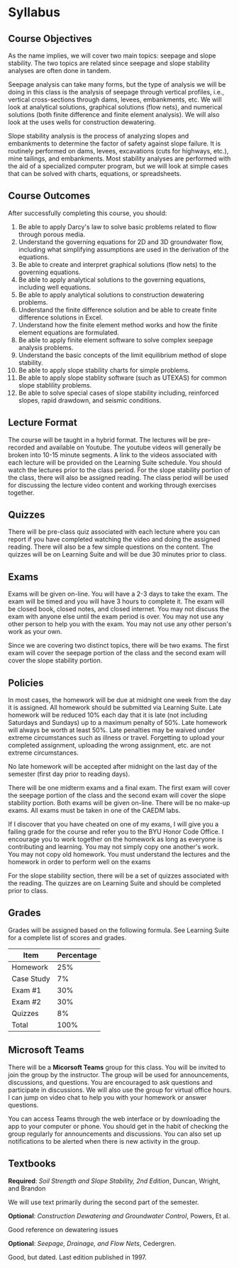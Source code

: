 # Syllabus

## Course Objectives

As the name implies, we will cover two main topics: seepage and slope stability. The two topics are related since seepage and slope stability analyses are often done in tandem.

Seepage analysis can take many forms, but the type of analysis we will be doing in this class is the analysis of seepage through vertical profiles, i.e., vertical cross-sections through dams, levees, embankments, etc. We will look at analytical solutions, graphical solutions (flow nets), and numerical solutions (both finite difference and finite element analysis). We will also look at the uses wells for construction dewatering.

Slope stability analysis is the process of analyzing slopes and embankments to determine the factor of safety against slope failure. It is routinely performed on dams, levees, excavations (cuts for highways, etc.), mine tailings, and embankments. Most stability analyses are performed with the aid of a specialized computer program, but we will look at simple cases that can be solved with charts, equations, or spreadsheets.

## Course Outcomes

After successfully completing this course, you should:

1. Be able to apply Darcy's law to solve basic problems related to flow through porous media.
2. Understand the governing equations for 2D and 3D groundwater flow, including what simplifying assumptions are used 
   in the derivation of the equations.
3. Be able to create and interpret graphical solutions (flow nets) to the governing equations.
4. Be able to apply analytical solutions to the governing equations, including well equations.
5. Be able to apply analytical solutions to construction dewatering problems.
6. Understand the finite difference solution and be able to create finite difference solutions in Excel.
7. Understand how the finite element method works and how the finite element equations are formulated.
8. Be able to apply finite element software to solve complex seepage analysis problems.
9. Understand the basic concepts of the limit equilibrium method of slope stability.
10. Be able to apply slope stability charts for simple problems.
11. Be able to apply slope stablity software (such as UTEXAS) for common slope stablility problems.
12. Be able to solve special cases of slope stability including, reinforced slopes, rapid drawdown, and seismic 
    conditions.

## Lecture Format

The course will be taught in a hybrid format. The lectures will be pre-recorded and available on Youtube. The youtube videos will generally be broken into 10-15 minute segments. A link to the videos associated with each lecture will be provided on the Learning Suite schedule. You should watch the lectures prior to the class period. For the slope stability portion of the class, there will also be assigned reading. The class period will be used for discussing the lecture video content and working through exercises together. 

## Quizzes

There will be pre-class quiz associated with each lecture where you can report if you have completed watching the video and doing the assigned reading. There will also be a few simple questions on the content. The quizzes will be on Learning Suite and will be due 30 minutes prior to class.

## Exams

Exams will be given on-line. You will have a 2-3 days to take the exam. The exam will be timed and you will have 3 hours to complete it. The exam will be closed book, closed notes, and closed internet. You may not discuss the exam with anyone else until the exam period is over. You may not use any other person to help you with the exam. You may not use any other person's work as your own.

Since we are covering two distinct topics, there will be two exams. The first exam will cover the seepage portion of the class and the second exam will cover the slope stability portion.

## Policies

In most cases, the homework will be due at midnight one week from the day it is assigned. All homework should be submitted via Learning Suite. Late homework will be reduced 10% each day that it is late (not including Saturdays and Sundays) up to a maximum penalty of 50%. Late homework will always be worth at least 50%. Late penalties may be waived under extreme circumstances such as illness or travel. Forgetting to upload your completed assignment, uploading the wrong assignment, etc. are not extreme circumstances.

No late homework will be accepted after midnight on the last day of the semester (first day prior to reading days).

There will be one midterm exams and a final exam. The first exam will cover the seepage portion of the class and the second exam will cover the slope stability portion. Both exams will be given on-line. There will be no make-up exams. All exams must be taken in one of the CAEDM labs.

If I discover that you have cheated on one of my exams, I will give you a failing grade for the course and refer you to the BYU Honor Code Office.
I encourage you to work together on the homework as long as everyone is contributing and learning. You may not simply copy one another's work. You may not copy old homework. You must understand the lectures and the homework in order to perform well on the exams

For the slope stability section, there will be a set of quizzes associated with the reading. The quizzes are on Learning Suite and should be completed prior to class.

## Grades

Grades will be assigned based on the following formula. See Learning Suite for a complete list of scores and grades.

| Item | Percentage |
|------|------------|
| Homework | 25% |
| Case Study | 7% |
| Exam #1 | 30% |
| Exam #2 | 30% |
| Quizzes | 8% |
| Total | 100% |

## Microsoft Teams

There will be a **Micorsoft Teams** group for this class. You will be invited to join the group by the instructor. The group will be used for announcements, discussions, and questions. You are encouraged to ask questions and participate in discussions. We will also use the group for virtual office hours. I can jump on video chat to help you with your homework or answer questions.

You can access Teams through the web interface or by downloading the app to your computer or phone. You should get in the habit of checking the group regularly for announcements and discussions. You can also set up notifications to be alerted when there is new activity in the group.

## Textbooks

**Required**: _Soil Strength and Slope Stability, 2nd Edition_, Duncan, Wright, and Brandon

We will use text primarily during the second part of the semester.

**Optional**: _Construction Dewatering and Groundwater Control_, Powers, Et al.

Good reference on dewatering issues

**Optional**: _Seepage, Drainage, and Flow Nets_, Cedergren.

Good, but dated. Last edition published in 1997.